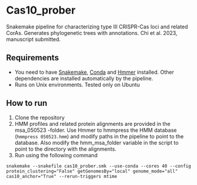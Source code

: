 # Cas10_prober
Snakemake pipeline for characterizing type III CRISPR-Cas loci and related CorAs. Generates phylogenetic trees with annotations. Chi et al. 2023, manuscript submitted.

## Requirements
- You need to have [Snakemake]([url](https://anaconda.org/bioconda/snakemake)), [Conda]([url](https://docs.conda.io/en/latest/index.html)) and [Hmmer]([url](https://anaconda.org/bioconda/hmmer)) installed. Other dependencies are installed automatically by the pipeline.
- Runs on Unix environments. Tested only on Ubuntu

## How to run
1. Clone the repository
2. HMM profiles and related protein alignments are provided in the msa_050523 -folder. Use Hmmer to hmmpress the HMM database (```hmmpress 050523.hmm```) and modify paths in the pipeline to point to the database. Also modify the hmm_msa_folder variable in the script to point to the directory with the alignments.
3. Run using the following command

```
snakemake --snakefile cas10_prober.smk --use-conda --cores 40 --config protein_clustering="False" getGenomesBy="local" genome_mode="all" cas10_anchor="True" --rerun-triggers mtime
```

